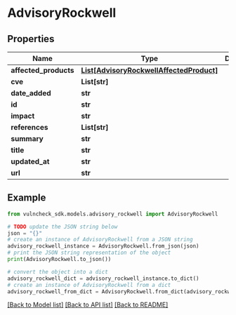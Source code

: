 # AdvisoryRockwell


## Properties

Name | Type | Description | Notes
------------ | ------------- | ------------- | -------------
**affected_products** | [**List[AdvisoryRockwellAffectedProduct]**](AdvisoryRockwellAffectedProduct.md) |  | [optional] 
**cve** | **List[str]** |  | [optional] 
**date_added** | **str** |  | [optional] 
**id** | **str** |  | [optional] 
**impact** | **str** |  | [optional] 
**references** | **List[str]** |  | [optional] 
**summary** | **str** |  | [optional] 
**title** | **str** |  | [optional] 
**updated_at** | **str** |  | [optional] 
**url** | **str** |  | [optional] 

## Example

```python
from vulncheck_sdk.models.advisory_rockwell import AdvisoryRockwell

# TODO update the JSON string below
json = "{}"
# create an instance of AdvisoryRockwell from a JSON string
advisory_rockwell_instance = AdvisoryRockwell.from_json(json)
# print the JSON string representation of the object
print(AdvisoryRockwell.to_json())

# convert the object into a dict
advisory_rockwell_dict = advisory_rockwell_instance.to_dict()
# create an instance of AdvisoryRockwell from a dict
advisory_rockwell_from_dict = AdvisoryRockwell.from_dict(advisory_rockwell_dict)
```
[[Back to Model list]](../README.md#documentation-for-models) [[Back to API list]](../README.md#documentation-for-api-endpoints) [[Back to README]](../README.md)



